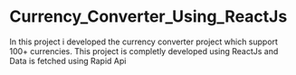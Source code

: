 # Currency_Converter_Using_ReactJs
In this project i developed the currency converter project which support 100+ currencies. This project is completly developed using ReactJs and Data is fetched using Rapid Api
